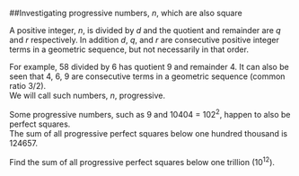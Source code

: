 ##Investigating progressive numbers, <i>n</i>, which are also square

A positive integer, <i>n</i>, is divided by <i>d</i> and the quotient and remainder are <i>q</i> and <i>r</i> respectively. In addition <i>d</i>, <i>q</i>, and <i>r</i> are consecutive positive integer terms in a geometric sequence, but not necessarily in that order.

For example, 58 divided by 6 has quotient 9 and remainder 4. It can also be seen that 4, 6, 9 are consecutive terms in a geometric sequence (common ratio 3/2).<br>
We will call such numbers, <i>n</i>, progressive.

Some progressive numbers, such as 9 and 10404 = 102<sup>2</sup>, happen to also be perfect squares.<br> The sum of all progressive perfect squares below one hundred thousand is 124657.

Find the sum of all progressive perfect squares below one trillion (10<sup>12</sup>).
